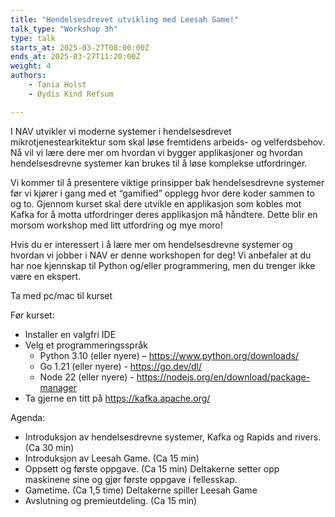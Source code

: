 ```yaml
---
title: "Hendelsesdrevet utvikling med Leesah Game!"
talk_type: "Workshop 3h"
type: talk
starts_at: 2025-03-27T08:00:00Z
ends_at: 2025-03-27T11:20:00Z
weight: 4
authors:
    - Tania Holst
    - Øydis Kind Refsum

---
```

I NAV utvikler vi moderne systemer i hendelsesdrevet mikrotjenestearkitektur som skal løse fremtidens arbeids- og velferdsbehov. Nå vil vi lære dere mer om hvordan vi bygger applikasjoner og hvordan hendelsesdrevne systemer kan brukes til å løse komplekse utfordringer.

Vi kommer til å presentere viktige prinsipper bak hendelsesdrevne systemer før vi kjører i gang med et “gamified” opplegg hvor dere koder sammen to og to. Gjennom kurset skal dere utvikle en applikasjon som kobles mot Kafka for å motta utfordringer deres applikasjon må håndtere. Dette blir en morsom workshop med litt utfordring og mye moro!

Hvis du er interessert i å lære mer om hendelsesdrevne systemer og hvordan vi jobber i NAV er denne workshopen for deg! Vi anbefaler at du har noe kjennskap til Python og/eller programmering, men du trenger ikke være en ekspert.

Ta med pc/mac til kurset

Før kurset:
* Installer en valgfri IDE
* Velg et programmeringsspråk
    * Python 3.10 (eller nyere) – https://www.python.org/downloads/
    * Go 1.21 (eller nyere) - https://go.dev/dl/
    * Node 22 (eller nyere) - https://nodejs.org/en/download/package-manager
* Ta gjerne en titt på https://kafka.apache.org/

Agenda:
* Introduksjon av hendelsesdrevne systemer, Kafka og Rapids and rivers. (Ca 30 min)
* Introduksjon av Leesah Game. (Ca 15 min)
* Oppsett og første oppgave. (Ca 15 min) Deltakerne setter opp maskinene sine og gjør første oppgave i fellesskap.
* Gametime. (Ca 1,5 time) Deltakerne spiller Leesah Game
* Avslutning og premieutdeling. (Ca 15 min)
